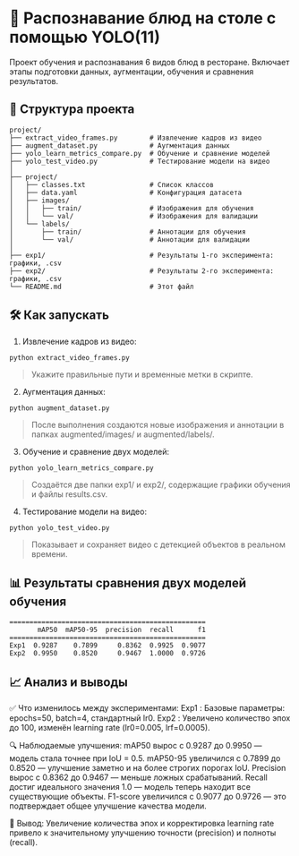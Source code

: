 # 🧠 Распознавание блюд на столе с помощью YOLO(11)
Проект обучения и распознавания 6 видов блюд в ресторане. Включает этапы подготовки данных, аугментации, обучения и сравнения результатов.
## 📁 Структура проекта
```
project/
├── extract_video_frames.py        # Извлечение кадров из видео
├── augment_dataset.py             # Аугментация данных
├── yolo_learn_metrics_compare.py  # Обучение и сравнение моделей
├── yolo_test_video.py             # Тестирование модели на видео
│
├── project/
│   ├── classes.txt                # Список классов
│   ├── data.yaml                  # Конфигурация датасета
│   ├── images/
│   │   ├── train/                 # Изображения для обучения
│   │   └── val/                   # Изображения для валидации
│   └── labels/
│       ├── train/                 # Аннотации для обучения
│       └── val/                   # Аннотации для валидации
│
├── exp1/                          # Результаты 1-го эксперимента: графики, .csv
├── exp2/                          # Результаты 2-го эксперимента: графики, .csv
└── README.md                      # Этот файл
```
## 🛠 Как запускать
1. Извлечение кадров из видео:
```
python extract_video_frames.py
```
>Укажите правильные пути и временные метки в скрипте. 
2. Аугментация данных:
```
python augment_dataset.py
```
>После выполнения создаются новые изображения и аннотации в папках augmented/images/ и augmented/labels/. 
3. Обучение и сравнение двух моделей:
```
python yolo_learn_metrics_compare.py
```
>Создаётся две папки exp1/ и exp2/, содержащие графики обучения и файлы results.csv.
4. Тестирование модели на видео:
```
python yolo_test_video.py
```
>Показывает и сохраняет видео с детекцией объектов в реальном времени.
## 📊 Результаты сравнения двух моделей обучения
```
=================================================
       mAP50  mAP50-95  precision  recall      f1
=================================================
Exp1  0.9287    0.7899     0.8362  0.9925  0.9077
Exp2  0.9950    0.8520     0.9467  1.0000  0.9726
```
## 📈 Анализ и выводы
✅ Что изменилось между экспериментами:
Exp1 : Базовые параметры: epochs=50, batch=4, стандартный lr0.
Exp2 : Увеличено количество эпох до 100, изменён learning rate (lr0=0.005, lrf=0.0005).

🔍 Наблюдаемые улучшения:
mAP50 вырос с 0.9287 до 0.9950 — модель стала точнее при IoU = 0.5.
mAP50-95 увеличился с 0.7899 до 0.8520 — улучшение заметно и на более строгих порогах IoU.
Precision вырос с 0.8362 до 0.9467 — меньше ложных срабатываний.
Recall достиг идеального значения 1.0 — модель теперь находит все существующие объекты.
F1-score увеличился с 0.9077 до 0.9726 — это подтверждает общее улучшение качества модели.

🎯 Вывод:
Увеличение количества эпох и корректировка learning rate привело к значительному улучшению точности (precision) и полноты (recall).
